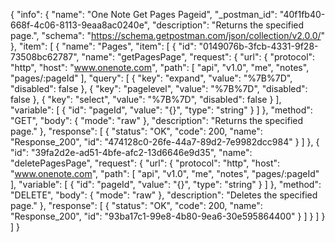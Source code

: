 {
  "info": {
    "name": "One Note Get Pages Pageid",
    "_postman_id": "40f1fb40-668f-4c06-8113-9eaa8ac0240e",
    "description": "Returns the specified page.",
    "schema": "https://schema.getpostman.com/json/collection/v2.0.0/"
  },
  "item": [
    {
      "name": "Pages",
      "item": [
        {
          "id": "0149076b-3fcb-4331-9f28-73508bc62787",
          "name": "getPagesPage",
          "request": {
            "url": {
              "protocol": "http",
              "host": "www.onenote.com",
              "path": [
                "api",
                "v1.0",
                "me",
                "notes",
                "pages/:pageId"
              ],
              "query": [
                {
                  "key": "expand",
                  "value": "%7B%7D",
                  "disabled": false
                },
                {
                  "key": "pagelevel",
                  "value": "%7B%7D",
                  "disabled": false
                },
                {
                  "key": "select",
                  "value": "%7B%7D",
                  "disabled": false
                }
              ],
              "variable": [
                {
                  "id": "pageId",
                  "value": "{}",
                  "type": "string"
                }
              ]
            },
            "method": "GET",
            "body": {
              "mode": "raw"
            },
            "description": "Returns the specified page."
          },
          "response": [
            {
              "status": "OK",
              "code": 200,
              "name": "Response_200",
              "id": "474128c0-26fe-44a7-89d2-7e9982dcc984"
            }
          ]
        },
        {
          "id": "39fa2d2e-ad51-4bfe-afc2-13d6646e9d35",
          "name": "deletePagesPage",
          "request": {
            "url": {
              "protocol": "http",
              "host": "www.onenote.com",
              "path": [
                "api",
                "v1.0",
                "me",
                "notes",
                "pages/:pageId"
              ],
              "variable": [
                {
                  "id": "pageId",
                  "value": "{}",
                  "type": "string"
                }
              ]
            },
            "method": "DELETE",
            "body": {
              "mode": "raw"
            },
            "description": "Deletes the specified page."
          },
          "response": [
            {
              "status": "OK",
              "code": 200,
              "name": "Response_200",
              "id": "93ba17c1-99e8-4b80-9ea6-30e595864400"
            }
          ]
        }
      ]
    }
  ]
}